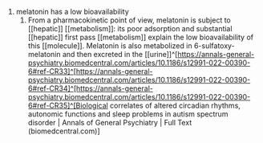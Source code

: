 1. melatonin has a low bioavailability
	1. From a pharmacokinetic point of view, melatonin is subject to [[hepatic]] [[metabolism]]: its poor adsorption and substantial [[hepatic]] first pass [[metabolism]] explain the low bioavailability of this [[molecule]]. Melatonin is also metabolized in 6-sulfatoxy-melatonin and then excreted in the [[urine]]^[https://annals-general-psychiatry.biomedcentral.com/articles/10.1186/s12991-022-00390-6#ref-CR33]^[https://annals-general-psychiatry.biomedcentral.com/articles/10.1186/s12991-022-00390-6#ref-CR34]^[https://annals-general-psychiatry.biomedcentral.com/articles/10.1186/s12991-022-00390-6#ref-CR35]^[Biological correlates of altered circadian rhythms, autonomic functions and sleep problems in autism spectrum disorder | Annals of General Psychiatry | Full Text (biomedcentral.com)]